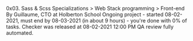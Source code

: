0x03. Sass & Scss
 Specializations > Web Stack programming > Front-end
 By Guillaume, CTO at Holberton School
 Ongoing project - started 08-02-2021, must end by 08-03-2021 (in about 9 hours) - you're done with 0% of tasks.
 Checker was released at 08-02-2021 12:00 PM
 QA review fully automated.